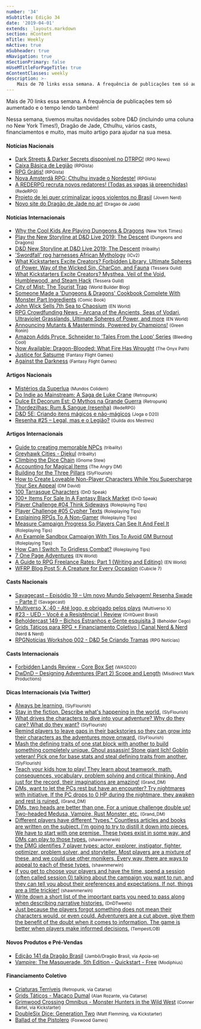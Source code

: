 ```yaml
---
number: '34'
mSubtitle: Edição 34
date: '2019-04-01'
extends: _layouts.markdown
section: mContent
mTitle: Weekly
mActive: true
mSubheader: true
mNavigation: true
mSectionPrimary: false
mUseMTitleForPageTitle: true
mContentClasses: weekly
description: >-
    Mais de 70 links essa semana. A frequência de publicações tem só aumentado e o tempo lendo também!
---
```

Mais de 70 links essa semana. A frequência de publicações tem só aumentado e o tempo lendo também!

Nessa semana, tivemos muitas novidades sobre D&D (incluindo uma coluna no New York Times!), Dragão de Jade, Cthulhu, vários casts, financiamentos e muito, mas muito artigo para ajudar na sua mesa.


#### Notícias Nacionais

- [Dark Streets & Darker Secrets disponível no DTRPG!] <small>(RPG News)</small>
- [Caixa Básica de Legião] <small>(RPGista)</small>
- [RPG Grátis!] <small>(RPGista)</small>
- [Nova Amsterdã RPG: Cthulhu invade o Nordeste!] <small>(RPGista)</small>
- [A REDERPG recruta novos redatores! (Todas as vagas já preenchidas)] <small>(RedeRPG)</small>
- [Projeto de lei quer criminalizar jogos violentos no Brasil] <small>(Jovem Nerd)</small>
- [Novo site do Dragão de Jade no ar!] <small>(Dragao de Jade)</small>

#### Notícias Internacionais

- [Why the Cool Kids Are Playing Dungeons & Dragons] <small>(New York Times)</small>
- [Play the New Storyline at D&D Live 2019: The Descent] <small>(Dungeons and Dragons)</small>
- [D&D New Storyline at D&D Live 2019: The Descent] <small>(tribality)</small>
- ['Swordfall' rpg harnesses African Mythology] <small>(ICv2)</small>
- [What Kickstarters Excite Creators? Forbidden Library, Ultimate Spheres of Power, Way of the Wicked Sin, CharCon, and Fauna] <small>(Tessera Guild)</small>
- [What Kickstarters Excite Creators? Mysthea, Veil of the Void, Humblewood, and Steam Hack] <small>(Tessera Guild)</small>
- [City of Mist: The Tourist Trap] <small>(World Builder Blog)</small>
- [Someone Made a 'Dungeons & Dragons' Cookbook Complete With Monster Part Ingredients] <small>(Comic Book)</small>
- [John Wick Sells 7th Sea to Chaosium] <small>(EN World)</small>
- [RPG Crowdfunding News – Arcana of the Ancients, Seas of Vodari, Ultraviolet Grasslands, Ultimate Spheres of Power, and more] <small>(EN World)</small>
- [Announcing Mutants & Masterminds, Powered by Champions!] <small>(Green Ronin)</small>
- [Amazon Adds Pryce, Schneider to ‘Tales From the Loop’ Series] <small>(Bleeding Cool)</small>
- [Now Available: Dragon-Blooded: What Fire Has Wrought] <small>(The Onyx Path)</small>
- [Justice for Satsume] <small>(Fantasy Flight Games)</small>
- [Against the Darkness] <small>(Fantasy Flight Games)</small>

#### Artigos Nacionais

- [Mistérios da Superlua] <small>(Mundos Colidem)</small>
- [Do Indie ao Mainstream: A Saga de Luke Crane] <small>(Retropunk)</small>
- [Dulce Et Decorum Est: O Mythos na Grande Guerra] <small>(Retropunk)</small>
- [Thordezilhas: Rum & Sangue (resenha)] <small>(RedeRPG)</small>
- [D&D 5E: Criando itens mágicos e não-mágicos] <small>(Joga o D20)</small>
- [Resenha #25 – Legal, mas e o Legião?] <small>(Guilda dos Mestres)</small>

#### Artigos Internacionais

- [Guide to creating memorable NPCs] <small>(tribality)</small>
- [Greyhawk Cities - Djekul] <small>(tribality)</small>
- [Climbing the Dice Chain] <small>(Gnome Stew)</small>
- [Accounting for Magical Items] <small>(The Angry DM)</small>
- [Building for the Three Pillars] <small>(SlyFlourish)</small>
- [How to Create Loveable Non-Player Characters While You Supercharge Your Sex Appeal] <small>(DM David)</small>
- [100 Tarrasque Characters] <small>(DnD Speak)</small>
- [100+ Items For Sale In A Fantasy Black Market] <small>(DnD Speak)</small>
- [Player Challenge #04 Think Sideways] <small>(Roleplaying Tips)</small>
- [Player Challenge #05 Cypher Texts] <small>(Roleplaying Tips)</small>
- [Explaining RPGs To A Non-Gamer] <small>(Roleplaying Tips)</small>
- [Measure Campaign Progress So Players Can See It And Feel It] <small>(Roleplaying Tips)</small>
- [An Example Sandbox Campaign With Tips To Avoid GM Burnout] <small>(Roleplaying Tips)</small>
- [How Can I Switch To Gridless Combat?] <small>(Roleplaying Tips)</small>
- [7 One Page Adventures] <small>(EN World)</small>
- [A Guide to RPG Freelance Rates: Part 1 (Writing and Editing)] <small>(EN World)</small>
- [WFRP Blog Post 5: A Creature for Every Occasion] <small>(Cubicle 7)</small>

#### Casts Nacionais

- [Savagecast – Episódio 19 – Um novo Mundo Selvagem! Resenha Swade – Parte I!] <small>(Savagecast)</small>
- [Multiverso X.:40 - Até logo, e obrigado pelos plays] <small>(Multiverso X)</small>
- [#23 - UED - Você é a Resistência! | Review] <small>(CritQuest Brasil)</small>
- [Beholdercast 149 – Bichos Estranhos e Gente esquisita 3] <small>(Beholder Cego)</small>
- [Grids Táticos para RPG + Financiamento Coletivo | Canal Nerd & Nerd] <small>(Nerd & Nerd)</small>
- [RPGNotícias Workshop 002 - D&D 5e Criando Tramas] <small>(RPG Notícias)</small>

#### Casts Internacionais

- [Forbidden Lands Review - Core Box Set] <small>(WASD20)</small>
- [DwDnD – Designing Adventures (Part 2) Scope and Length] <small>(Misdirect Mark Productions)</small>

#### Dicas Internacionais (via Twitter)

- [Always be learning.] <small>(SlyFlourish)</small>
- [Stay in the fiction. Describe what's happening in the world.] <small>(SlyFlourish)</small>
- [What drives the characters to dive into your adventure? Why do they care? What do they want?] <small>(SlyFlourish)</small>
- [Remind players to leave gaps in their backstories so they can grow into their characters as the adventures move onward.] <small>(SlyFlourish)</small>
- [Mash the defining traits of one stat block with another to build something completely unique. Ghoul assassin! Stone giant lich! Goblin veteran! Pick one for base stats and steal defining traits from another.] <small>(SlyFlourish)</small>
- [Teach your kids how to play! They learn about teamwork, math, consequences, vocabulary, problem solving and critical thinking. And just for the record, their imaginations are amazing!] <small>(Grand_DM)</small>
- [DMs, want to let the PCs rest but have an encounter? Try nightmares with initiative. If the PC drops to 0 HP during the nightmare, they awaken and rest is ruined.] <small>(Grand_DM)</small>
- [DMs, two heads are better than one. For a unique challenge double up! Two-headed Medusa, Vampire, Rust Monster, etc.] <small>(Grand_DM)</small>
- [Different players have different "types." Countless articles and books are written on the subject. I'm going to try to distill it down into pieces. We have to start with one premise. These types exist in some way, and DMs can play to those types.] <small>(shawnmerwin)</small>
- [the DMG identifies 7 player types: actor, explorer, instigator, fighter, optimizer, problem solver, and storyteller. Most players are a mixture of these, and we could use other monikers. Every way, there are ways to appeal to each of these types.] <small>(shawnmerwin)</small>
- [if you get to choose your players and have the time, spend a session (often called session 0) talking about the campaign you want to run, and they can tell you about their preferences and expectations. If not, things are a little trickier!] <small>(shawnmerwin)</small>
- [Write down a short list of the important parts you need to pass along when describing narrative histories.] <small>(DnDTweets)</small>
- [Just because the players forgot something does not mean their characters would, or even could. Adventurers are a cut above, give them the benefit of the doubt when it comes to information. The game is better when players make informed decisions.] <small>(TempestLOB)</small>

#### Novos Produtos e Pré-Vendas

- [Edição 141 da Dragão Brasil] <small>(Jambô/Dragão Brasil, via Apoia-se)</small>
- [Vampire: The Masquerade, 5th Edition - Quickstart - Free] <small>(Modiphius)</small>

#### Financiamento Coletivo

- [Criaturas Terríveis] <small>(Retropunk, via Catarse)</small>
- [Grids Táticos - Macaco Dumal] <small>(Alan Rozante, via Catarse)</small>
- [Grimwood Crossing Omnibus - Monster Hunters in the Wild West] <small>(Conner Bartel, via Kickstarter)</small>
- [DoubleSix Dice: Generation Two] <small>(Matt Flemming, via Kickstarter)</small>
- [Ballad of the Pistolero] <small>(Foxwood Games)</small>

[Dark Streets & Darker Secrets disponível no DTRPG!]: https://newsrpg.wordpress.com/2019/04/03/dark-streets-darker-secrets-disponivel-no-dtrpg/
[Caixa Básica de Legião]: http://rpgista.com.br/2019/04/02/caixa-basica-de-legiao/
[RPG Grátis!]: http://rpgista.com.br/2019/04/03/rpg-gratis/
[Nova Amsterdã RPG: Cthulhu invade o Nordeste!]: http://rpgista.com.br/2019/04/04/nova-amsterda-rpg-cthulhu-invade-o-nordeste/
[A REDERPG recruta novos redatores! (Todas as vagas já preenchidas)]: https://www.rederpg.com.br/2019/04/02/a-rederpg-recruta-novos-redatores-2/
[Projeto de lei quer criminalizar jogos violentos no Brasil]: https://jovemnerd.com.br/nerdbunker/projeto-de-lei-quer-criminalizar-jogos-violentos-no-brasil/
[Novo site do Dragão de Jade no ar!]: http://www.dragaodejaderpg.com.br/
[Why the Cool Kids Are Playing Dungeons & Dragons]: https://www.nytimes.com/2019/04/06/opinion/sunday/dungeons-and-dragons.html
[Play the New Storyline at D&D Live 2019: The Descent]: http://dnd.wizards.com/dndlive2019đ
[D&D New Storyline at D&D Live 2019: The Descent]: https://www.tribality.com/2019/04/04/dd-new-storyline-at-dd-live-2019-the-descent/
['Swordfall' rpg harnesses African Mythology]: https://icv2.com/articles/news/view/42906/swordfall-rpg-harnesses-african-mythology
[What Kickstarters Excite Creators? Forbidden Library, Ultimate Spheres of Power, Way of the Wicked Sin, CharCon, and Fauna]: http://tesseraguild.com/what-kickstarters-excite-creators-forbidden-library-ultimate-spheres-of-power-way-of-the-wicked-sin-charcon-and-fauna/
[What Kickstarters Excite Creators? Mysthea, Veil of the Void, Humblewood, and Steam Hack]: http://tesseraguild.com/what-kickstarters-excite-creators-mysthea-veil-of-the-void-and-humblewood/
[City of Mist: The Tourist Trap]: https://worldbuilderblog.me/2019/04/04/city-of-mist-the-tourist-trap/
[Someone Made a 'Dungeons & Dragons' Cookbook Complete With Monster Part Ingredients]: https://comicbook.com/gaming/2019/04/01/dungeons-and-dragons-cookbook/
[John Wick Sells 7th Sea to Chaosium]: http://www.enworld.org/forum/content.php?6176-John-Wick-Sells-7th-Sea-to-Chaosium
[RPG Crowdfunding News – Arcana of the Ancients, Seas of Vodari, Ultraviolet Grasslands, Ultimate Spheres of Power, and more]: http://www.enworld.org/forum/content.php?6173-RPG-Crowdfunding-News-%96-Arcana-of-the-Ancients-Seas-of-Vodari-Ultraviolet-Grasslands-Ultimate-Spheres-of-Power-and-more
[Announcing Mutants & Masterminds, Powered by Champions!]: https://greenronin.com/blog/2019/04/01/announcing-mutants-masterminds-powered-by-champions/
[Amazon Adds Pryce, Schneider to ‘Tales From the Loop’ Series]: https://www.bleedingcool.com/2019/04/01/amazon-adds-price-schneider-to-tales-from-the-loop-series/
[Now Available: Dragon-Blooded: What Fire Has Wrought]: http://theonyxpath.com/now-available-dragon-blooded-what-fire-has-wrought/
[Justice for Satsume]: https://www.fantasyflightgames.com/en/news/2019/4/4/justice-for-satsume/
[Against the Darkness]: https://www.fantasyflightgames.com/en/news/2019/4/5/against-the-darkness/
[Mistérios da Superlua]: https://www.mundoscolidem.com.br/misterios-da-superlua/
[Do Indie ao Mainstream: A Saga de Luke Crane]: http://retropunk.net/editora/category/mouse-guard/
[Dulce Et Decorum Est: O Mythos na Grande Guerra]: http://retropunk.net/editora/dulce-et-decorum-est/
[Thordezilhas: Rum & Sangue (resenha)]: https://www.rederpg.com.br/2019/04/04/thordezilhas-rum-sangue-resenha/
[D&D 5E: Criando itens mágicos e não-mágicos]: https://jogaod20.blogspot.com/2019/04/5e-criacao-itens.html
[Resenha #25 – Legal, mas e o Legião?]: http://guildadosmestres.com.br/2019/04/06/resenha-25-legal-mas-e-o-legiao/
[Guide to creating memorable NPCs]: https://www.tribality.com/2019/04/02/guide-to-creating-memorable-npcs/
[Greyhawk Cities - Djekul]: https://www.tribality.com/2019/04/03/greyhawk-cities-djekul/
[Climbing the Dice Chain]: https://gnomestew.com/climbing-the-dice-chain/
[Accounting for Magical Items]: https://theangrygm.com/accounting-for-magical-items/
[Building for the Three Pillars]: http://slyflourish.com/building_for_the_three_pillars.html
[How to Create Loveable Non-Player Characters While You Supercharge Your Sex Appeal]: https://dmdavid.com/tag/how-to-create-loveable-non-player-characters-while-you-supercharge-your-sex-appeal/
[100 Tarrasque Characters]: http://dndspeak.com/2019/04/100-tarrasque-characters/
[100+ Items For Sale In A Fantasy Black Market]: http://dndspeak.com/2019/04/100-items-for-sale-in-a-fantasy-black-market/
[Player Challenge #04 Think Sideways]: https://www.roleplayingtips.com/campaigns/player-challenge-04-think-sideways/
[Player Challenge #05 Cypher Texts]: https://www.roleplayingtips.com/campaigns/player-challenge-05-cypher-texts/
[Explaining RPGs To A Non-Gamer]: https://www.roleplayingtips.com/running-games/explaining-rpgs-to-a-non-gamer/
[Measure Campaign Progress So Players Can See It And Feel It]: https://www.roleplayingtips.com/world-building/measure-campaign-progress-so-players-can-see-it-and-feel-it/
[An Example Sandbox Campaign With Tips To Avoid GM Burnout]: https://www.roleplayingtips.com/campaigns/an-example-sandbox-campaign-with-tips-to-avoid-gm-burnout/
[How Can I Switch To Gridless Combat?]: https://www.roleplayingtips.com/combat/combat-action/how-can-i-switch-to-gridless-combat/
[7 One Page Adventures]: http://www.enworld.org/forum/content.php?6179-7-One-Page-Adventures
[A Guide to RPG Freelance Rates: Part 1 (Writing and Editing)]: http://www.enworld.org/forum/content.php?6128-A-Guide-to-RPG-Freelance-Rates-Part-1-(Writing-and-Editing)
[WFRP Blog Post 5: A Creature for Every Occasion]: http://cubicle7.co.uk/wfrp-blog-post-5-a-creature-for-every-occasion/
[Savagecast – Episódio 19 – Um novo Mundo Selvagem! Resenha Swade – Parte I!]: http://savagecast.com.br/2019/04/01/savagecast-episodio-19-um-novo-mundo-selvagem-resenha-swade-parte-i/
[Multiverso X.:40 - Até logo, e obrigado pelos plays]: https://www.multiversox.com.br/2019/04/multiverso-x40-ate-logo-e-obrigado.html
[#23 - UED - Você é a Resistência! | Review]: https://www.youtube.com/watch?v=WD6u3fA2oLg
[Beholdercast 149 – Bichos Estranhos e Gente esquisita 3]: http://podcast.beholdercego.com/beholdercast-149-bichos-estranhos-e-gente-esquisita-3/
[Grids Táticos para RPG + Financiamento Coletivo | Canal Nerd & Nerd]: https://www.youtube.com/watch?v=3jgafghB2Oc
[RPGNotícias Workshop 002 - D&D 5e Criando Tramas]: https://www.youtube.com/watch?v=fJF8Al7_Ey0
[Forbidden Lands Review - Core Box Set]: https://www.youtube.com/watch?v=4meQmsgwV0E
[DwDnD – Designing Adventures (Part 2) Scope and Length]: http://misdirectedmark.com/2019/04/04/dwdnd-designing-adventures-part-2-scope-and-length/
[Always be learning.]: https://twitter.com/SlyFlourish/status/1112731864295530497
[Stay in the fiction. Describe what's happening in the world.]: https://twitter.com/SlyFlourish/status/1113109513635356672
[What drives the characters to dive into your adventure? Why do they care? What do they want?]: https://twitter.com/SlyFlourish/status/1113834316310679552
[Remind players to leave gaps in their backstories so they can grow into their characters as the adventures move onward.]: https://twitter.com/SlyFlourish/status/1114211764407865344
[Mash the defining traits of one stat block with another to build something completely unique. Ghoul assassin! Stone giant lich! Goblin veteran! Pick one for base stats and steal defining traits from another.]: https://twitter.com/SlyFlourish/status/1114966371115372544
[Teach your kids how to play! They learn about teamwork, math, consequences, vocabulary, problem solving and critical thinking. And just for the record, their imaginations are amazing!]: https://twitter.com/Grand_DM/status/1113054387180535808
[DMs, want to let the PCs rest but have an encounter? Try nightmares with initiative. If the PC drops to 0 HP during the nightmare, they awaken and rest is ruined.]: https://twitter.com/Grand_DM/status/1113808907846201345
[DMs, two heads are better than one. For a unique challenge double up! Two-headed Medusa, Vampire, Rust Monster, etc.]: https://twitter.com/Grand_DM/status/1114531085243879424
[Different players have different "types." Countless articles and books are written on the subject. I'm going to try to distill it down into pieces. We have to start with one premise. These types exist in some way, and DMs can play to those types.]: https://twitter.com/shawnmerwin/status/1113481299229016067
[the DMG identifies 7 player types: actor, explorer, instigator, fighter, optimizer, problem solver, and storyteller. Most players are a mixture of these, and we could use other monikers. Every way, there are ways to appeal to each of these types.]: https://twitter.com/shawnmerwin/status/1113902224126693383
[if you get to choose your players and have the time, spend a session (often called session 0) talking about the campaign you want to run, and they can tell you about their preferences and expectations. If not, things are a little trickier!]: https://twitter.com/shawnmerwin/status/1114203729320906753
[Write down a short list of the important parts you need to pass along when describing narrative histories.]: https://twitter.com/DnDTweets/status/1113499912593903616
[Just because the players forgot something does not mean their characters would, or even could. Adventurers are a cut above, give them the benefit of the doubt when it comes to information. The game is better when players make informed decisions.]: https://twitter.com/TempestLOB/status/1114318786579116034
[Edição 141 da Dragão Brasil]: https://apoia.se/dragaobrasil
[Vampire: The Masquerade, 5th Edition - Quickstart - Free]: https://www.modiphius.net/collections/vampire-the-masquerade/products/vampire-the-masquerade-5th-edition-quickstart
[Criaturas Terríveis]: https://www.catarse.me/criaturas_terriveis
[Grids Táticos - Macaco Dumal]: https://www.catarse.me/grids_taticos-Macaco-Dumal
[Grimwood Crossing Omnibus - Monster Hunters in the Wild West]: https://www.kickstarter.com/projects/conner/grimwood-crossing-omnibus-monster-hunters-in-the-w
[DoubleSix Dice: Generation Two]: https://www.kickstarter.com/projects/mattfleming/doublesix-dice-generation-two
[Ballad of the Pistolero]: https://www.kickstarter.com/projects/149895157/ballad-of-the-pistolero
